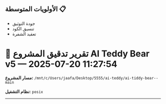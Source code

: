 ## الأولويات المتوسطة 📋
- جودة التوثيق
- تنسيق الكود
- تعقيد الشفرة

# 🚨 تقرير تدقيق المشروع AI Teddy Bear v5 — 2025-07-20 11:27:54

**مسار المشروع:** `/mnt/c/Users/jaafa/Desktop/5555/ai-teddy/ai-tiddy-bear--main`

**نظام التشغيل:** `posix`

---

